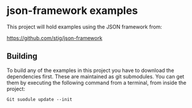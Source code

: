 # json-framework examples

This project will hold examples using the JSON framework from:

https://github.com/stig/json-framework

## Building

To build any of the examples in this project you have to download the dependencies first. These are maintained as git submodules. You can get them by executing the following command from a terminal, from inside the project:

```
Git suodule update --init
```


